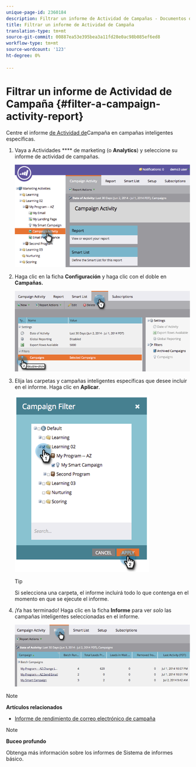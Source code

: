 ```yaml
---
unique-page-id: 2360184
description: Filtrar un informe de Actividad de Campañas - Documentos de marketing - Documentación del producto
title: Filtrar un informe de Actividad de Campaña
translation-type: tm+mt
source-git-commit: 00887ea53e395bea3a11fd28e0ac98b085ef6ed8
workflow-type: tm+mt
source-wordcount: '123'
ht-degree: 0%

---
```



# Filtrar un informe de Actividad de Campaña {#filter-a-campaign-activity-report}

Centre el informe [de Actividad de](../../../../product-docs/reporting/basic-reporting/report-types/campaign-activity-report.md)Campaña en campañas [](http://docs.marketo.com/display/docs/smart+campaigns)inteligentes específicas.

1. Vaya a Actividades **** de marketing (o **Analytics**) y seleccione su informe de actividad de campañas.

   ![](assets/image2014-9-16-16-3a13-3a56.png)

1. Haga clic en la ficha **Configuración** y haga clic con el doble en **Campañas.**

   ![](assets/image2014-9-16-16-3a14-3a1.png)

1. Elija las carpetas y campañas inteligentes específicas que desee incluir en el informe. Haga clic en **Aplicar**.

   ![](assets/image2014-9-16-16-3a14-3a11.png)

   >[!TIP]
   >
   >Si selecciona una carpeta, el informe incluirá todo lo que contenga en el momento en que se ejecute el informe.

1. ¡Ya has terminado! Haga clic en la ficha **Informe** para ver *solo* las campañas inteligentes seleccionadas en el informe.

   ![](assets/image2014-9-16-16-3a14-3a32.png)

>[!NOTE]
>
>**Artículos relacionados**
>
>* [Informe de rendimiento de correo electrónico de campaña](../../../../product-docs/reporting/basic-reporting/report-types/campaign-email-performance-report.md)

>



>[!NOTE]
>
>**Buceo profundo**
>
>Obtenga más información sobre los informes de Sistema de informes [](http://docs.marketo.com/display/docs/basic+reporting)básico.

